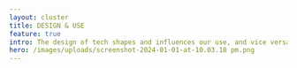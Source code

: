 ```yaml
---
layout: cluster
title: DESIGN & USE
feature: true
intro: The design of tech shapes and influences our use, and vice versa.
hero: /images/uploads/screenshot-2024-01-01-at-10.03.18 pm.png
---
```

